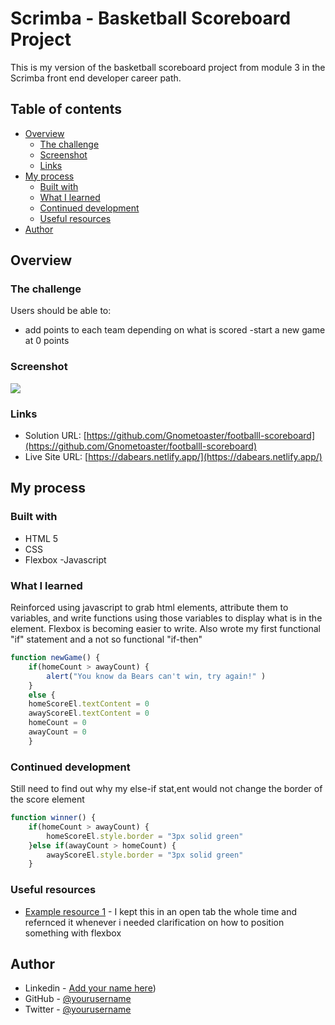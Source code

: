# Scrimba - Basketball Scoreboard Project

This is my version of the basketball scoreboard project from module 3 in the Scrimba front end
developer career path.

## Table of contents

- [Overview](#overview)
  - [The challenge](#the-challenge)
  - [Screenshot](#screenshot)
  - [Links](#links)
- [My process](#my-process)
  - [Built with](#built-with)
  - [What I learned](#what-i-learned)
  - [Continued development](#continued-development)
  - [Useful resources](#useful-resources)
- [Author](#author)

## Overview

### The challenge

Users should be able to:

- add points to each team depending on what is scored 
-start a new game at 0 points

### Screenshot

![](/screenshot.png)


### Links

- Solution URL: [https://github.com/Gnometoaster/footballl-scoreboard](https://github.com/Gnometoaster/footballl-scoreboard)
- Live Site URL: [https://dabears.netlify.app/](https://dabears.netlify.app/)

## My process

### Built with

- HTML 5
- CSS 
- Flexbox
-Javascript



### What I learned

Reinforced using javascript to grab html elements, attribute them to variables, and write functions using those variables to display what is in the element. Flexbox is becoming easier to write. Also wrote my first functional "if" statement and a not so functional "if-then"



```js
function newGame() {
    if(homeCount > awayCount) {
        alert("You know da Bears can't win, try again!" )
    }
    else {
    homeScoreEl.textContent = 0
    awayScoreEl.textContent = 0
    homeCount = 0
    awayCount = 0
    }
```


### Continued development

Still need to find out why my else-if stat,ent would not change the border of the score element
```js
function winner() {
    if(homeCount > awayCount) {
        homeScoreEl.style.border = "3px solid green"
    }else if(awayCount > homeCount) {
        awayScoreEl.style.border = "3px solid green"
    }
```

### Useful resources

- [Example resource 1](https://css-tricks.com/snippets/css/a-guide-to-flexbox/) - I kept this in an open tab the whole time and refernced it whenever i needed clarification on how to position something with flexbox


## Author

- Linkedin - [Add your name here](https://www.linkedin.com/in/james-bennett-0aa33aa7/))
- GitHub - [@yourusername](https://github.com/Gnometoaster)
- Twitter - [@yourusername](https://www.twitter.com/gnometoaster_)



